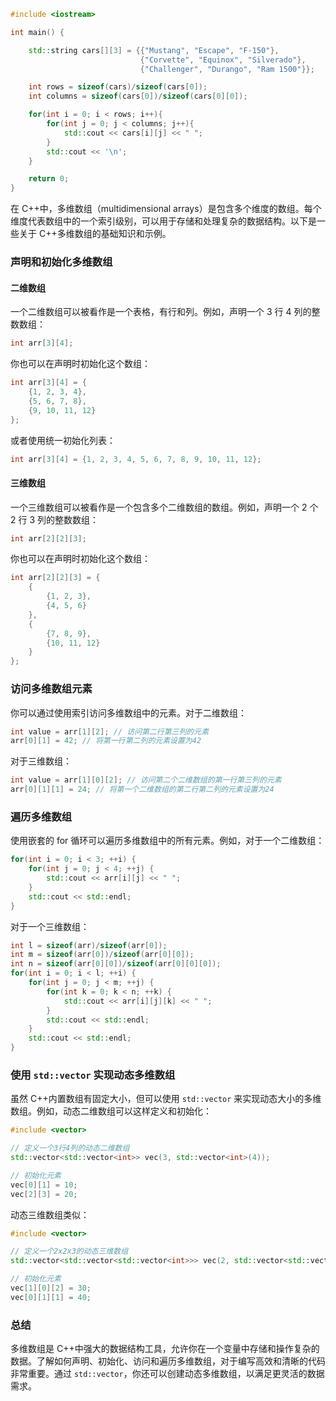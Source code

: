 
```C++
#include <iostream>

int main() {

	std::string cars[][3] = {{"Mustang", "Escape", "F-150"},
					         {"Corvette", "Equinox", "Silverado"},
					         {"Challenger", "Durango", "Ram 1500"}};

	int rows = sizeof(cars)/sizeof(cars[0]);
	int columns = sizeof(cars[0])/sizeof(cars[0][0]);

	for(int i = 0; i < rows; i++){
		for(int j = 0; j < columns; j++){
			std::cout << cars[i][j] << " ";
		}
		std::cout << '\n';
	}

    return 0;
}
```

在 C++中，多维数组（multidimensional arrays）是包含多个维度的数组。每个维度代表数组中的一个索引级别，可以用于存储和处理复杂的数据结构。以下是一些关于 C++多维数组的基础知识和示例。

### 声明和初始化多维数组

#### 二维数组
一个二维数组可以被看作是一个表格，有行和列。例如，声明一个 3 行 4 列的整数数组：

```cpp
int arr[3][4];
```

你也可以在声明时初始化这个数组：

```cpp
int arr[3][4] = {
    {1, 2, 3, 4},
    {5, 6, 7, 8},
    {9, 10, 11, 12}
};
```

或者使用统一初始化列表：

```cpp
int arr[3][4] = {1, 2, 3, 4, 5, 6, 7, 8, 9, 10, 11, 12};
```

#### 三维数组
一个三维数组可以被看作是一个包含多个二维数组的数组。例如，声明一个 2 个 2 行 3 列的整数数组：

```cpp
int arr[2][2][3];
```

你也可以在声明时初始化这个数组：

```cpp
int arr[2][2][3] = {
    {
        {1, 2, 3},
        {4, 5, 6}
    },
    {
        {7, 8, 9},
        {10, 11, 12}
    }
};
```

### 访问多维数组元素
你可以通过使用索引访问多维数组中的元素。对于二维数组：

```cpp
int value = arr[1][2]; // 访问第二行第三列的元素
arr[0][1] = 42; // 将第一行第二列的元素设置为42
```

对于三维数组：

```cpp
int value = arr[1][0][2]; // 访问第二个二维数组的第一行第三列的元素
arr[0][1][1] = 24; // 将第一个二维数组的第二行第二列的元素设置为24
```

### 遍历多维数组
使用嵌套的 for 循环可以遍历多维数组中的所有元素。例如，对于一个二维数组：

```cpp
for(int i = 0; i < 3; ++i) {
    for(int j = 0; j < 4; ++j) {
        std::cout << arr[i][j] << " ";
    }
    std::cout << std::endl;
}
```

对于一个三维数组：

```cpp
int l = sizeof(arr)/sizeof(arr[0]);
int m = sizeof(arr[0])/sizeof(arr[0][0]);
int n = sizeof(arr[0][0])/sizeof(arr[0][0][0]);
for(int i = 0; i < l; ++i) {
    for(int j = 0; j < m; ++j) {
        for(int k = 0; k < n; ++k) {
            std::cout << arr[i][j][k] << " ";
        }
        std::cout << std::endl;
    }
    std::cout << std::endl;
}
```

### 使用 `std::vector` 实现动态多维数组
虽然 C++内置数组有固定大小，但可以使用 `std::vector` 来实现动态大小的多维数组。例如，动态二维数组可以这样定义和初始化：

```cpp
#include <vector>

// 定义一个3行4列的动态二维数组
std::vector<std::vector<int>> vec(3, std::vector<int>(4));

// 初始化元素
vec[0][1] = 10;
vec[2][3] = 20;
```

动态三维数组类似：

```cpp
#include <vector>

// 定义一个2x2x3的动态三维数组
std::vector<std::vector<std::vector<int>>> vec(2, std::vector<std::vector<int>>(2, std::vector<int>(3)));

// 初始化元素
vec[1][0][2] = 30;
vec[0][1][1] = 40;
```

### 总结
多维数组是 C++中强大的数据结构工具，允许你在一个变量中存储和操作复杂的数据。了解如何声明、初始化、访问和遍历多维数组，对于编写高效和清晰的代码非常重要。通过 `std::vector`，你还可以创建动态多维数组，以满足更灵活的数据需求。